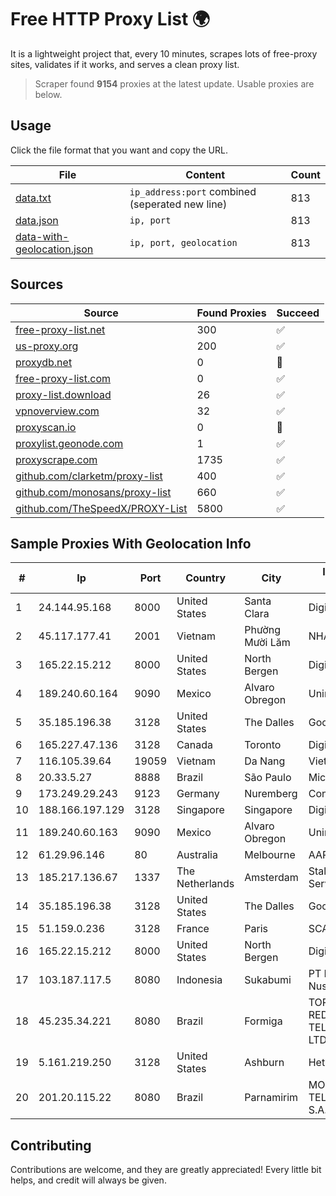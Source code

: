 
# Free HTTP Proxy List 🌍

It is a lightweight project that, every 10 minutes, scrapes lots of free-proxy sites, validates if it works, and serves a clean proxy list.


> Scraper found **9154** proxies at the latest update. Usable proxies are below.

## Usage

Click the file format that you want and copy the URL.


|File|Content|Count|
|----|-------|-----|
|[data.txt](https://raw.githubusercontent.com/themiralay/Proxy-List-World/master/data.txt)|`ip_address:port` combined (seperated new line)|813|
|[data.json](https://raw.githubusercontent.com/themiralay/Proxy-List-World/master/data.json)|`ip, port`|813|
|[data-with-geolocation.json](https://raw.githubusercontent.com/themiralay/Proxy-List-World/master/data-with-geolocation.json)|`ip, port, geolocation`|813|

## Sources

|Source|Found Proxies|Succeed|
|------|-------------|-------|
|[free-proxy-list.net](https://free-proxy-list.net)|300|✅|
|[us-proxy.org](https://www.us-proxy.org)|200|✅|
|[proxydb.net](http://proxydb.net)|0|🚫|
|[free-proxy-list.com](https://free-proxy-list.com/?page=&port=&type%5B%5D=http&type%5B%5D=https&up_time=0&search=Search)|0|✅|
|[proxy-list.download](https://www.proxy-list.download/HTTP)|26|✅|
|[vpnoverview.com](https://vpnoverview.com/privacy/anonymous-browsing/free-proxy-servers)|32|✅|
|[proxyscan.io](https://www.proxyscan.io)|0|🚫|
|[proxylist.geonode.com](https://proxylist.geonode.com/api/proxy-list?limit=300&page=1&sort_by=lastChecked&sort_type=desc&protocols=http,https)|1|✅|
|[proxyscrape.com](https://api.proxyscrape.com/v2/?request=displayproxies&protocol=http&timeout=10000&country=all&ssl=all&anonymity=all)|1735|✅|
|[github.com/clarketm/proxy-list](https://raw.githubusercontent.com/clarketm/proxy-list/master/proxy-list-raw.txt)|400|✅|
|[github.com/monosans/proxy-list](https://raw.githubusercontent.com/monosans/proxy-list/main/proxies/http.txt)|660|✅|
|[github.com/TheSpeedX/PROXY-List](https://raw.githubusercontent.com/TheSpeedX/PROXY-List/master/http.txt)|5800|✅|


## Sample Proxies With Geolocation Info

|#|Ip|Port|Country|City|Internet Service Provider|
|-|--|----|-------|----|-------------------------|
|1|24.144.95.168|8000|United States|Santa Clara|DigitalOcean, LLC|
|2|45.117.177.41|2001|Vietnam|Phường Mười Lăm|NHANHOA|
|3|165.22.15.212|8000|United States|North Bergen|DigitalOcean, LLC|
|4|189.240.60.164|9090|Mexico|Alvaro Obregon|Uninet S.A. de C.V.|
|5|35.185.196.38|3128|United States|The Dalles|Google LLC|
|6|165.227.47.136|3128|Canada|Toronto|DigitalOcean, LLC|
|7|116.105.39.64|19059|Vietnam|Da Nang|Viettel Corporation|
|8|20.33.5.27|8888|Brazil|São Paulo|Microsoft Corporation|
|9|173.249.29.243|9123|Germany|Nuremberg|Contabo GmbH|
|10|188.166.197.129|3128|Singapore|Singapore|DigitalOcean, LLC|
|11|189.240.60.163|9090|Mexico|Alvaro Obregon|Uninet S.A. de C.V.|
|12|61.29.96.146|80|Australia|Melbourne|AAPT Limited|
|13|185.217.136.67|1337|The Netherlands|Amsterdam|Stallion Network Services Limited|
|14|35.185.196.38|3128|United States|The Dalles|Google LLC|
|15|51.159.0.236|3128|France|Paris|SCALEWAY|
|16|165.22.15.212|8000|United States|North Bergen|DigitalOcean, LLC|
|17|103.187.117.5|8080|Indonesia|Sukabumi|PT Proxi Jaringan Nusantara|
|18|45.235.34.221|8080|Brazil|Formiga|TOP 37 ESTACOES E REDES DE TELECOMUNICACOES LTDA|
|19|5.161.219.250|3128|United States|Ashburn|Hetzner Online GmbH|
|20|201.20.115.22|8080|Brazil|Parnamirim|MOB SERVICOS DE TELECOMUNICACOES S.A.|



## Contributing

Contributions are welcome, and they are greatly appreciated! Every
little bit helps, and credit will always be given.

